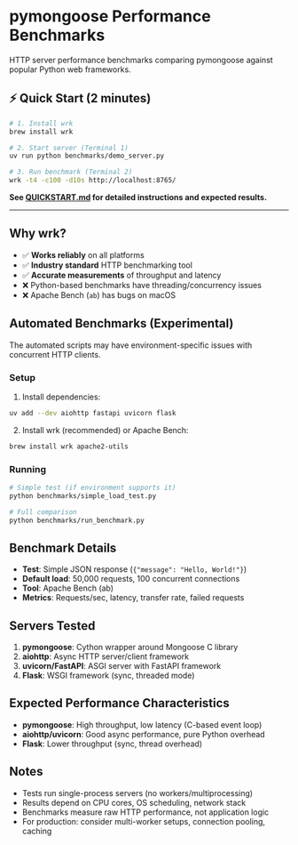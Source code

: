 # pymongoose Performance Benchmarks

HTTP server performance benchmarks comparing pymongoose against popular Python web frameworks.

## ⚡ Quick Start (2 minutes)

```bash
# 1. Install wrk
brew install wrk

# 2. Start server (Terminal 1)
uv run python benchmarks/demo_server.py

# 3. Run benchmark (Terminal 2)
wrk -t4 -c100 -d10s http://localhost:8765/
```

**See [QUICKSTART.md](./QUICKSTART.md) for detailed instructions and expected results.**

---

## Why wrk?

- ✅ **Works reliably** on all platforms
- ✅ **Industry standard** HTTP benchmarking tool
- ✅ **Accurate measurements** of throughput and latency
- ❌ Python-based benchmarks have threading/concurrency issues
- ❌ Apache Bench (`ab`) has bugs on macOS

## Automated Benchmarks (Experimental)

The automated scripts may have environment-specific issues with concurrent HTTP clients.

### Setup

1. Install dependencies:
```bash
uv add --dev aiohttp fastapi uvicorn flask
```

2. Install wrk (recommended) or Apache Bench:
```bash
brew install wrk apache2-utils
```

### Running
```bash
# Simple test (if environment supports it)
python benchmarks/simple_load_test.py

# Full comparison
python benchmarks/run_benchmark.py
```

## Benchmark Details

- **Test**: Simple JSON response (`{"message": "Hello, World!"}`)
- **Default load**: 50,000 requests, 100 concurrent connections
- **Tool**: Apache Bench (ab)
- **Metrics**: Requests/sec, latency, transfer rate, failed requests

## Servers Tested

1. **pymongoose**: Cython wrapper around Mongoose C library
2. **aiohttp**: Async HTTP server/client framework
3. **uvicorn/FastAPI**: ASGI server with FastAPI framework
4. **Flask**: WSGI framework (sync, threaded mode)

## Expected Performance Characteristics

- **pymongoose**: High throughput, low latency (C-based event loop)
- **aiohttp/uvicorn**: Good async performance, pure Python overhead
- **Flask**: Lower throughput (sync, thread overhead)

## Notes

- Tests run single-process servers (no workers/multiprocessing)
- Results depend on CPU cores, OS scheduling, network stack
- Benchmarks measure raw HTTP performance, not application logic
- For production: consider multi-worker setups, connection pooling, caching
